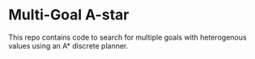 # Multi-Goal A-star

This repo contains code to search for multiple goals with heterogenous values using an A* discrete planner.

